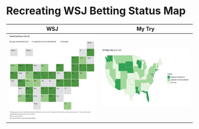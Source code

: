 # Recreating WSJ Betting Status Map


WSJ                        |  My Try
:-------------------------:|:-------------------------:
![plot](./WSJ.png)         |  ![plot](./first_try.png)




